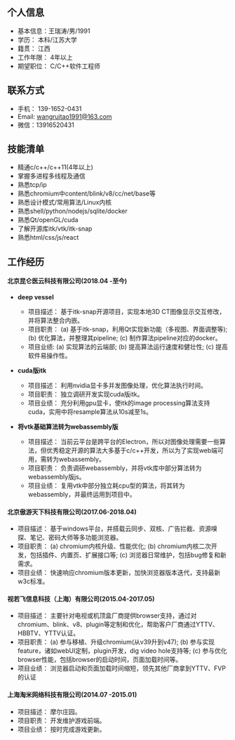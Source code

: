 ## 个人信息

* 基本信息：王瑞涛/男/1991
* 学历： 本科/江苏大学
* 籍贯： 江西
* 工作年限： 4年以上
* 期望职位： C/C++软件工程师

## 联系方式

* 手机： 139-1652-0431
* Email: wangruitao1991@163.com
* 微信：13916520431

## 技能清单

* 精通c/c++/c++11(4年以上)
* 掌握多进程多线程及通信
* 熟悉tcp/ip
* 熟悉chromium中content/blink/v8/cc/net/base等
* 熟悉设计模式/常用算法/Linux内核
* 熟悉shell/python/nodejs/sqlite/docker
* 熟悉Qt/openGL/cuda
* 了解开源库itk/vtk/itk-snap
* 熟悉html/css/js/react

## 工作经历

#### 北京昆仑医云科技有限公司(2018.04 -至今)

* **deep vessel**

   - 项目描述： 基于itk-snap开源项目，实现本地3D CT图像显示交互修改，并将算法整合内嵌。
   - 项目职责： (a) 基于itk-snap，利用Qt实现新功能（多视图、界面调整等); (b) 优化算法，并整理其pipeline; (c) 制作算法pipeline对应的docker。
   - 项目业绩:  (a) 实现算法的云端部; (b) 提高算法运行速度和健壮性; (c) 提高软件易操作性。

* **cuda版itk**

   - 项目描述： 利用nvidia显卡多并发图像处理，优化算法执行时间。
   - 项目职责： 独立调研开发实现cuda版itk。
   - 项目业绩： 充分利用gpu显卡，使itk的image processing算法支持cuda，实用中将resample算法从10s减至1s。

* **将vtk基础算法转为webassembly版**

   - 项目描述： 当前云平台是跨平台的Electron，所以对图像处理需要一些算法，但优秀稳定开源的算法大多基于c/c++开发，所以为了实现web端可用，需转为webassembly。
   - 项目职责： 负责调研webassembly，并将vtk库中部分算法转为webassembly版js。
   - 项目业绩： 复用vtk中部分独立耗cpu型的算法，将其转为webassembly，并最终运用到项目中。

#### 北京傲游天下科技有限公司(2017.06-2018.04)

* 项目描述： 基于windows平台，并搭载云同步、双核、广告拦截、资源嗅探、笔记、密码大师等多功能浏览器。
* 项目职责： (a) chromium内核升级、性能优化; (b) chromium内核二次开发，包括插件、内置页、扩展接口等; (c) 浏览器日常维护，包括bug修复和新需求。
* 项目业绩： 快速响应chromium版本更新，加快浏览器版本迭代，支持最新w3c标准。

#### 视若飞信息科技（上海）有限公司(2015.04-2017.05)

* 项目描述： 主要针对电视或机顶盒厂商提供browser支持，通过对chromium、blink、v8、plugin等定制和优化，帮助客户厂商通过YTTV、HBBTV、YTTV认证。
* 项目职责： (a) 参与移植、升级chromium(从v39升到v47); (b) 参与实现feature，诸如webUI定制，plugin开发，dig video hole支持等; (c) 参与优化browser性能，包括browser的启动时间，页面加载时间等。
* 项目业绩： 浏览器启动和页面加载时间缩短，领先其他厂商拿到YTTV、FVP的认证

#### 上海淘米网络科技有限公司(2014.07 -2015.01)

* 项目描述： 摩尔庄园。
* 项目职责： 开发维护游戏前端。
* 项目业绩： 按时完成游戏更新。